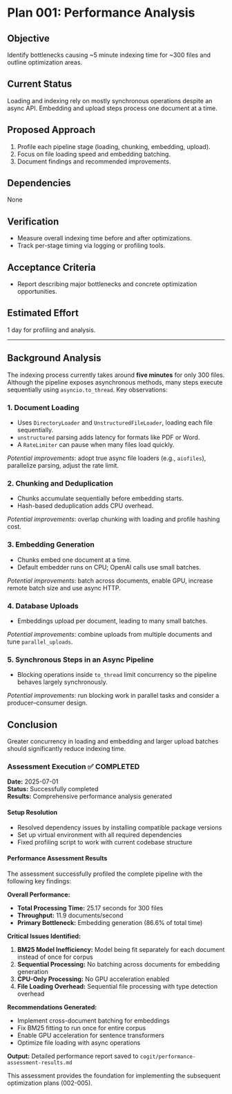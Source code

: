 # Plan 001: Performance Analysis

## Objective
Identify bottlenecks causing ~5 minute indexing time for ~300 files and outline optimization areas.

## Current Status
Loading and indexing rely on mostly synchronous operations despite an async API. Embedding and upload steps process one document at a time.

## Proposed Approach
1. Profile each pipeline stage (loading, chunking, embedding, upload).
2. Focus on file loading speed and embedding batching.
3. Document findings and recommended improvements.

## Dependencies
None

## Verification
- Measure overall indexing time before and after optimizations.
- Track per-stage timing via logging or profiling tools.

## Acceptance Criteria
- Report describing major bottlenecks and concrete optimization opportunities.

## Estimated Effort
1 day for profiling and analysis.

---

## Background Analysis
The indexing process currently takes around **five minutes** for only 300 files. Although the pipeline exposes asynchronous methods, many steps execute sequentially using `asyncio.to_thread`. Key observations:

### 1. Document Loading
- Uses `DirectoryLoader` and `UnstructuredFileLoader`, loading each file sequentially.
- `unstructured` parsing adds latency for formats like PDF or Word.
- A `RateLimiter` can pause when many files load quickly.

*Potential improvements*: adopt true async file loaders (e.g., `aiofiles`), parallelize parsing, adjust the rate limit.

### 2. Chunking and Deduplication
- Chunks accumulate sequentially before embedding starts.
- Hash-based deduplication adds CPU overhead.

*Potential improvements*: overlap chunking with loading and profile hashing cost.

### 3. Embedding Generation
- Chunks embed one document at a time.
- Default embedder runs on CPU; OpenAI calls use small batches.

*Potential improvements*: batch across documents, enable GPU, increase remote batch size and use async HTTP.

### 4. Database Uploads
- Embeddings upload per document, leading to many small batches.

*Potential improvements*: combine uploads from multiple documents and tune `parallel_uploads`.

### 5. Synchronous Steps in an Async Pipeline
- Blocking operations inside `to_thread` limit concurrency so the pipeline behaves largely synchronously.

*Potential improvements*: run blocking work in parallel tasks and consider a producer–consumer design.

## Conclusion
Greater concurrency in loading and embedding and larger upload batches should significantly reduce indexing time.

### Assessment Execution ✅ COMPLETED

**Date:** 2025-07-01  
**Status:** Successfully completed  
**Results:** Comprehensive performance analysis generated

#### Setup Resolution
- Resolved dependency issues by installing compatible package versions
- Set up virtual environment with all required dependencies
- Fixed profiling script to work with current codebase structure

#### Performance Assessment Results
The assessment successfully profiled the complete pipeline with the following key findings:

**Overall Performance:**
- **Total Processing Time:** 25.17 seconds for 300 files
- **Throughput:** 11.9 documents/second
- **Primary Bottleneck:** Embedding generation (86.6% of total time)

**Critical Issues Identified:**
1. **BM25 Model Inefficiency:** Model being fit separately for each document instead of once for corpus
2. **Sequential Processing:** No batching across documents for embedding generation
3. **CPU-Only Processing:** No GPU acceleration enabled
4. **File Loading Overhead:** Sequential file processing with type detection overhead

**Recommendations Generated:**
- Implement cross-document batching for embeddings
- Fix BM25 fitting to run once for entire corpus
- Enable GPU acceleration for sentence transformers
- Optimize file loading with async operations

**Output:** Detailed performance report saved to `cogit/performance-assessment-results.md`

This assessment provides the foundation for implementing the subsequent optimization plans (002-005).
